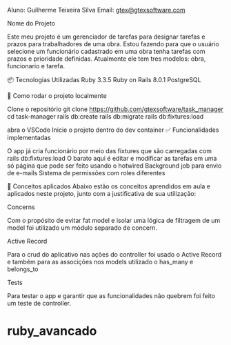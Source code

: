 Aluno: Guilherme Teixeira Silva Email: gtex@gtexsoftware.com

Nome do Projeto

Este meu projeto é um gerenciador de tarefas para designar tarefas e prazos para trabalhadores de uma obra. Estou fazendo para que o usuário selecione um funcionário cadastrado em uma obra tenha tarefas com prazos e prioridade definidas. Atualmente ele tem tres modelos: obra, funcionario e tarefa.

📦 Tecnologias Utilizadas Ruby 3.3.5 Ruby on Rails 8.0.1 PostgreSQL

🚀 Como rodar o projeto localmente


Clone o repositório
git clone https://github.com/gtexsoftware/task_manager cd task-manager rails db:create rails db:migrate rails db:fixtures:load

abra o VSCode
Inicie o projeto dentro do dev container
✅ Funcionalidades implementadas

O app já cria funcionário por meio das fixtures que são carregadas com rails db:fixtures:load O barato aqui é editar e modificar as tarefas em uma só página que pode ser feito usando o hotwired Background job para envio de e-mails Sistema de permissões com roles diferentes

🧠 Conceitos aplicados Abaixo estão os conceitos aprendidos em aula e aplicados neste projeto, junto com a justificativa de sua utilização:

Concerns

Com o propósito de evitar fat model e isolar uma lógica de filtragem de um model foi utilizado um módulo separado de concern.

Active Record

Para o crud do aplicativo nas ações do controller foi usado o Active Record e também para as associções nos models utilizado o has_many e belongs_to

Tests

Para testar o app e garantir que as funcionalidades não quebrem foi feito um teste de controller.

# ruby_avancado
